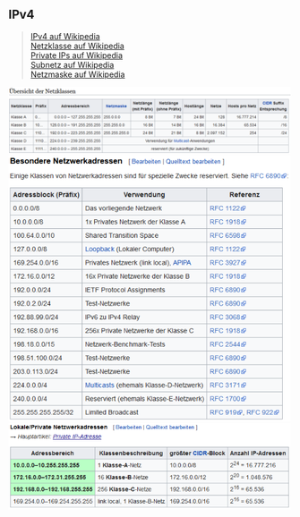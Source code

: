 ## IPv4
> [IPv4 auf Wikipedia](https://de.wikipedia.org/wiki/IPv4)  
> [Netzklasse auf Wikipedia](https://de.wikipedia.org/wiki/Netzklasse)  
> [Private IPs auf Wikipedia](https://de.wikipedia.org/wiki/Private_IP-Adresse)  
> [Subnetz auf Wikipedia](https://de.wikipedia.org/wiki/Subnetz)  
> [Netzmaske auf Wikipedia](https://de.wikipedia.org/wiki/Netzmaske)

![Netzklassen](netzklassen.png)  
![Bosendere IP Andressen](besondere_adressen.png)  
![Private IPs](private_ips.png)  
